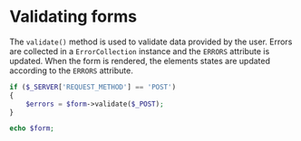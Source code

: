 # Validating forms

The `validate()` method is used to validate data provided by the user. Errors are collected in a
`ErrorCollection` instance and the `ERRORS` attribute is updated. When the form is rendered, the
elements states are updated according to the `ERRORS` attribute.

```php
if ($_SERVER['REQUEST_METHOD'] == 'POST')
{
	$errors = $form->validate($_POST);
}

echo $form;
```
